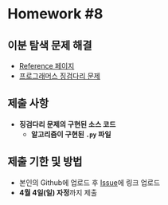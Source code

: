 # Homework #8

## 이분 탐색 문제 해결

- [Reference 페이지](https://github.com/ai-creatv/algorithm_nklcb1/blob/master/4_Algorithms/4_3_SearchAlgorithms/README.md)
- [프로그래머스 징검다리 문제](https://programmers.co.kr/learn/courses/30/lessons/43236)

## 제출 사항

- **징검다리 문제의 구현된 소스 코드**
  - **알고리즘이 구현된 `.py` 파일**

## 제출 기한 및 방법

- 본인의 Github에 업로드 후 [Issue](https://github.com/ai-creatv/algorithm_nklcb1/issues)에 링크 업로드
- **4월 4일(일) 자정**까지 제출

